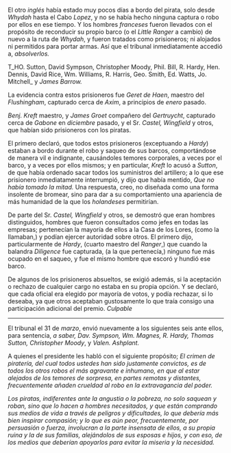 El otro *inglés* había estado muy pocos días a bordo del pirata, solo desde *Whydah* hasta el Cabo *Lopez*, y no se había hecho ninguna captura o robo por ellos en ese tiempo. Y los hombres *franceses* fueron llevados con el propósito de reconducir su propio barco (o el *Little Ranger* a cambio) de nuevo a la ruta de *Whydah*, y fueron tratados como prisioneros; ni alojados ni permitidos para portar armas. Así que el tribunal inmediatamente accedió a, _absolverlos._

T_HO. Sutton, David Sympson, Christopher Moody, Phil. Bill, R. Hardy,
Hen. Dennis, David Rice, Wm. Williams, R. Harris, Geo. Smith, Ed. Watts,
Jo. Mitchell_ y _James Barrow._

La evidencia contra estos prisioneros fue _Geret de Haen_, maestro del
*Flushingham*, capturado cerca de *Axim*, a principios de *enero* pasado.

_Benj. Kreft_ maestro, y _James Groet_ compañero del *Gertruycht*, capturado
cerca de *Gabone* en *diciembre* pasado, y el Sr. _Castel, Wingfield_ y otros,
que habían sido prisioneros con los piratas.

El primero declaró, que todos estos prisioneros (exceptuando a _Hardy_) estaban a bordo durante el robo y saqueo de sus barcos, comportándose de manera vil e indignante, causándoles temores corporales, a veces por el barco, y a veces por ellos mismos; y en particular, _Kreft_ lo acusó a _Sutton_, de que había ordenado sacar todos los suministros del artillero; a lo que ese prisionero inmediatamente interrumpió, y dijo que había mentido, _Que no había tomado la mitad._ Una respuesta, creo, no diseñada como una forma insolente de bromear, sino para dar a su comportamiento una apariencia de más humanidad de la que los *holandeses* permitirían.

De parte del Sr. _Castel, Wingfield_ y otros, se demostró que eran hombres distinguidos, hombres que fueron consultados como jefes en todas las empresas; pertenecían la mayoría de ellos a la Casa de los Lores, (como la llamaban,) y podían ejercer autoridad sobre otros. El primero dijo, particularmente de _Hardy_, (cuarto maestro del *Ranger*,) que cuando la balandra *Diligence* fue capturada, (a la que pertenecía,) ninguno fue más ocupado en el saqueo, y fue el mismo hombre que escoró y hundió ese barco.

De algunos de los prisioneros absueltos, se exigió además, si la aceptación o rechazo de cualquier cargo no estaba en su propia opción. Y se declaró, que cada oficial era elegido por mayoría de votos, y podía rechazar, si lo deseaba, ya que otros aceptaban gustosamente lo que traía consigo una participación adicional del premio. _Culpable_

* * *

El tribunal el 31 de *marzo*, envió nuevamente a los siguientes seis ante ellos, para sentencia, _a saber, Dav. Sympson, Wm. Magnes, R. Hardy, Thomas Sutton,
Christopher Moody_, y _Valen. Ashplant._

A quienes el presidente les habló con el siguiente propósito; _El crimen de piratería, del cual todos ustedes han sido justamente convictos, es de todos los otros robos el más agravante e inhumano, en que al estar alejados de los temores de sorpresa, en partes remotas y distantes, frecuentemente añaden crueldad al robo en la extravagancia del poder._

_Los piratas, indiferentes ante la angustia o la pobreza, no solo saquean y roban, sino que lo hacen a hombres necesitados, y que están comprando sus medios de vida a través de peligros y dificultades, lo que debería más bien inspirar compasión; y lo que es aún peor, frecuentemente, por persuasión o fuerza, involucran a la parte insensata de ellos, a su propia ruina y la de sus familias, alejándolos de sus esposas e hijos, y con eso, de los medios que deberían apoyarlos para evitar la miseria y la necesidad._